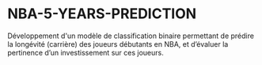 # NBA-5-YEARS-PREDICTION
Développement d'un modèle de classification binaire permettant de prédire la longévité (carrière) des joueurs débutants en NBA, et d’évaluer la pertinence d’un investissement sur ces joueurs. 
